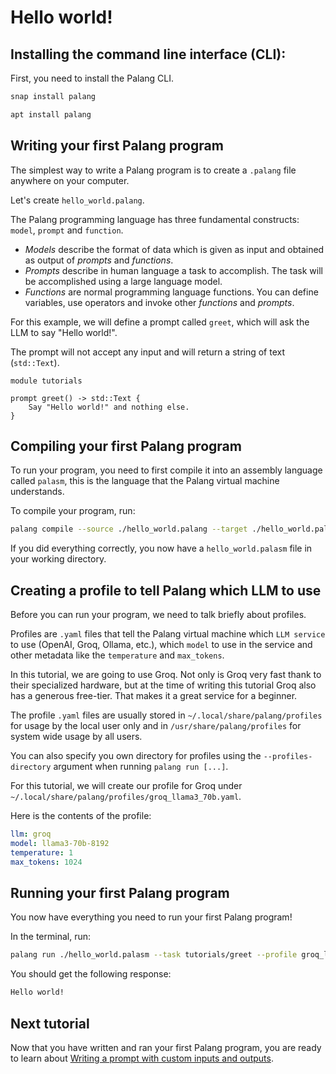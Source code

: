 # Hello world!

## Installing the command line interface (CLI):
First, you need to install the Palang CLI.

```bash title="Ubuntu"
snap install palang
```

```bash title="Debian"
apt install palang
```

## Writing your first Palang program
The simplest way to write a Palang program is to create a `.palang` file anywhere on your computer.

Let's create `hello_world.palang`.

The Palang programming language has three fundamental constructs: `model`, `prompt` and `function`.

- *Models* describe the format of data which is given as input and obtained as output of *prompts* and *functions*.
- *Prompts* describe in human language a task to accomplish. The task will be accomplished using a large language model.
- *Functions* are normal programming language functions. You can define variables, use operators and invoke other *functions* and *prompts*.

For this example, we will define a prompt called `greet`, which will ask the LLM to say "Hello world!".

The prompt will not accept any input and will return a string of text (`std::Text`).

```palang title="hello-world.palang" linenums="1"
module tutorials

prompt greet() -> std::Text {
    Say "Hello world!" and nothing else.
}
```

## Compiling your first Palang program
To run your program, you need to first compile it into an assembly language called `palasm`, this is the language that the Palang virtual machine understands.

To compile your program, run:
```bash
palang compile --source ./hello_world.palang --target ./hello_world.palasm
```

If you did everything correctly, you now have a `hello_world.palasm` file in your working directory.

## Creating a profile to tell Palang which LLM to use
Before you can run your program, we need to talk briefly about profiles.

Profiles are `.yaml` files that tell the Palang virtual machine which `LLM service` to use (OpenAI, Groq, Ollama, etc.), which `model` to use in the service and other metadata like the `temperature` and `max_tokens`.

In this tutorial, we are going to use Groq. Not only is Groq very fast thank to their specialized hardware, but at the time of writing this tutorial Groq also has a generous free-tier. That makes it a great service for a beginner.

The profile `.yaml` files are usually stored in `~/.local/share/palang/profiles` for usage by the local user only and in `/usr/share/palang/profiles` for system wide usage by all users.

You can also specify you own directory for profiles using the `--profiles-directory` argument when running `palang run [...]`.

For this tutorial, we will create our profile for Groq under `~/.local/share/palang/profiles/groq_llama3_70b.yaml`.

Here is the contents of the profile:
```yaml title="groq_llama3_70b.yaml" linenums="1"
llm: groq
model: llama3-70b-8192
temperature: 1
max_tokens: 1024
```

## Running your first Palang program
You now have everything you need to run your first Palang program!

In the terminal, run:
```bash
palang run ./hello_world.palasm --task tutorials/greet --profile groq_llama3_70b
```

You should get the following response:
```bash
Hello world!
```

## Next tutorial
Now that you have written and ran your first Palang program, you are ready to learn about [Writing a prompt with custom inputs and outputs](/palang/tutorials/writing-code/2-writing-a-prompt-with-custom-outputs).
